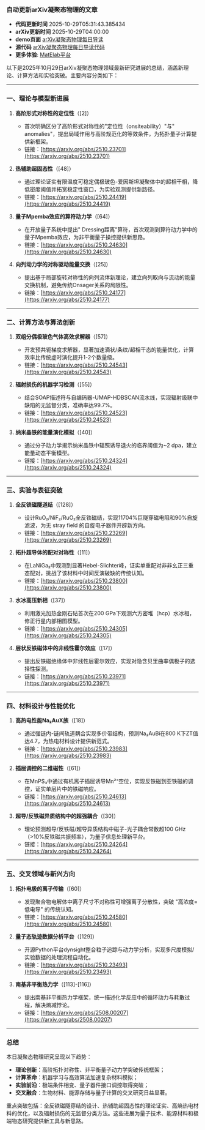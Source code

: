 ### 自动更新arXiv凝聚态物理的文章
  - **代码更新时间** 2025-10-29T05:31:43.385434
  - **arXiv更新时间** 2025-10-29T04:00:00
  - **demo页面** [arXiv凝聚态物理每日导读](https://iopwsy.github.io/arXiv_cond-mat/)
  - **源代码** [arXiv凝聚态物理每日导读代码](https://github.com/iopwsy/arXiv_cond-mat/)
  - **更多体验**: [MatElab平台](https://in.iphy.ac.cn/eln/#/recday)

以下是2025年10月29日arXiv凝聚态物理领域最新研究进展的总结，涵盖新理论、计算方法和实验突破。主要内容分类如下：

---

### **一、理论与模型新进展**
1. **高阶形式对称性的定位性**（[2]）  
   - 首次明确区分了高阶形式对称性的"定位性（onsiteability）"与" anomalies"，提出局域作用与高阶规范化的等效条件，为拓扑量子计算提供新框架。
   - 链接：[https://arxiv.org/abs/2510.23701](https://arxiv.org/abs/2510.23701)

2. **热辅助超固态性**（[48]）  
   - 通过理论证实有限温度可稳定偶极玻色-爱因斯坦凝聚体中的超相干相，降低密度阈值并拓宽稳定性窗口，为实验观测提供新路径。
   - 链接：[https://arxiv.org/abs/2510.24419](https://arxiv.org/abs/2510.24419)

3. **量子Mpemba效应的算符动力学**（[64]）  
   - 在开放量子系统中提出" Dressing距离"算符，首次观测到算符动力学中的量子Mpemba效应，为非平衡量子操控提供新思路。
   - 链接：[https://arxiv.org/abs/2510.24630](https://arxiv.org/abs/2510.24630)

4. **向列动力学的对称驱动能量交换**（[25]）  
   - 提出基于局部旋转对称性的向列流体新理论，建立向列取向与流动的能量交换机制，避免传统Onsager关系的局限性。
   - 链接：[https://arxiv.org/abs/2510.24177](https://arxiv.org/abs/2510.24177)

---

### **二、计算方法与算法创新**
1. **双组分偶极玻色气体高效求解器**（[57]）  
   - 开发预共轭梯度求解器，显著加速滴状/条纹/超相干态的能量优化，计算效率比传统虚时演化提升1-2个数量级。
   - 链接：[https://arxiv.org/abs/2510.24543](https://arxiv.org/abs/2510.24543)

2. **辐射损伤的机器学习检测**（[55]）  
   - 结合SOAP描述符与自编码器-UMAP-HDBSCAN流水线，实现辐射级联中缺陷的无监督分类，准确率达99.7%。
   - 链接：[https://arxiv.org/abs/2510.24523](https://arxiv.org/abs/2510.24523)

3. **纳米晶铁的能量演化模拟**（[40]）  
   - 通过分子动力学揭示纳米晶铁中辐照诱导退火的临界阈值为~2 dpa，建立能量动态平衡模型。
   - 链接：[https://arxiv.org/abs/2510.24324](https://arxiv.org/abs/2510.24324)

---

### **三、实验与表征突破**
1. **全反铁磁隧道结**（[128]）  
   - 设计RuO₂/NiF₂/RuO₂全反铁磁结，实现11704%巨隧穿磁电阻和90%自旋滤波，为无 stray field 的自旋电子器件开辟新方向。
   - 链接：[https://arxiv.org/abs/2510.23269](https://arxiv.org/abs/2510.23269)

2. **拓扑超导体的配对对称性**（[11]）  
   - 在LaNiGa₂中观测到显著Hebel-Slichter峰，证实单重配对非非幺正三重态配对，挑战了该材料中时间反演破缺的传统认知。
   - 链接：[https://arxiv.org/abs/2510.23800](https://arxiv.org/abs/2510.23800)

3. **水冰高压新相**（[37]）  
   - 利用激光加热金刚石砧首次在200 GPa下观测六方密堆（hcp）水冰相，修正行星内部相图模型。
   - 链接：[https://arxiv.org/abs/2510.24305](https://arxiv.org/abs/2510.24305)

4. **层状反铁磁体中的非线性霍尔效应**（[17]）  
   - 提出反铁磁绝缘体中非线性层霍尔效应，实现对隐含贝里曲率偶极子的选择性探测。
   - 链接：[https://arxiv.org/abs/2510.23971](https://arxiv.org/abs/2510.23971)

---

### **四、材料设计与性能优化**
1. **高热电性能Na₂AuX族**（[18]）  
   - 通过强链内-链间轨道耦合实现多价带结构，预测Na₂AuBi在800 K下ZT值达4.7，为热电材料设计提供新范式。
   - 链接：[https://arxiv.org/abs/2510.23983](https://arxiv.org/abs/2510.23983)

2. **插层调控的二维磁性**（[61]）  
   - 在MnPS₃中通过有机离子插层诱导Mn²⁺空位，实现反铁磁到亚铁磁的调控，证实单层片中的铁磁响应。
   - 链接：[https://arxiv.org/abs/2510.24613](https://arxiv.org/abs/2510.24613)

3. **超导/反铁磁异质结构中的超强耦合**（[30]）  
   - 理论预测超导/反铁磁/超导异质结构中磁子-光子耦合常数超100 GHz（>10%反铁磁共振频率），为量子信息处理新平台。
   - 链接：[https://arxiv.org/abs/2510.24264](https://arxiv.org/abs/2510.24264)

---

### **五、交叉领域与新兴方向**
1. **拓扑电极的离子传输**（[60]）  
   - 发现聚合物电解体中离子尺寸不对称性可增强离子分散性，突破 "高浓度=低电导" 的传统认知。
   - 链接：[https://arxiv.org/abs/2510.24580](https://arxiv.org/abs/2510.24580)

2. **量子态轨迹数据分析平台**（[129]）  
   - 开源Python平台dynsight整合粒子追踪与动力学分析，实现多尺度模拟/实验数据的处理流程自动化。
   - 链接：[https://arxiv.org/abs/2510.23493](https://arxiv.org/abs/2510.23493)

3. **南基非平衡热力学**（[113]-[116]）  
   - 提出南基非平衡热力学框架，统一描述化学反应中的循环动力与耗散过程，解决熵减悖论。
   - 链接：[https://arxiv.org/abs/2508.00207](https://arxiv.org/abs/2508.00207)

---

### **总结**
本日凝聚态物理研究呈现以下趋势：  
- **理论创新**：高阶拓扑对称性、非平衡量子动力学突破传统框架；  
- **计算革命**：机器学习与高效算法加速复杂材料模拟；  
- **实验前沿**：极端条件相变、量子器件接口调控取得突破；  
- **交叉融合**：生物材料、能源存储与量子计算的交叉研究日益显著。  

重点突破包括：全反铁磁隧穿结的设计、热辅助超固态性的理论证实、高熵热电材料的优化，以及辐射损伤的无监督分类方法。这些进展为量子技术、能源材料和极端物态研究提供新工具与新思路。